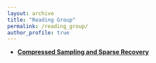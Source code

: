 ```yaml
---
layout: archive
title: "Reading Group"
permalink: /reading_group/
author_profile: true
---
```


- [**Compressed Sampling and Sparse Recovery**](https://github.com/yzwykx/yzwykx.github.io/blob/master/files/Compressed_Sampling_and_Sparse_Recovery.pdf)